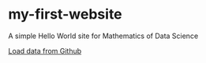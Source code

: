 # my-first-website
A simple Hello World site for Mathematics of Data Science

[Load data from Github](https://colab.research.google.com/drive/1vkqRwTdYiPTA8kZqgLrJTBWABS-GacxI?usp=sharing)
